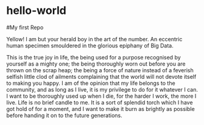 # hello-world
#My first Repo

Yellow! I am but your herald boy in the art of the number. 
An eccentric human specimen smouldered in the glorious epiphany of Big Data.

This is the true joy in life, the being used for a purpose recognised by yourself
as a mighty one; the being thoroughly worn out before you are thrown on the scrap heap;
the being a force of nature instead of a feverish selfish little clod of ailments complaining 
that the world will not devote itself to making you happy.
I am of the opinion that my life belongs to the community, and as long as I live, it is my privilege
to do for it whatever I can.
I want to be thoroughly used up when I die, for the harder I work, the more I live. 
Life is no brief candle to me.
It is a sort of splendid torch which I have got hold of for a moment, and I want to make it burn
as brightly as possible before handing it on to the future generations.

